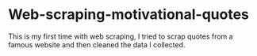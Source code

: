 # Web-scraping-motivational-quotes
This is my first time with web scraping, I tried to scrap quotes from a famous website and then cleaned the data I collected.
